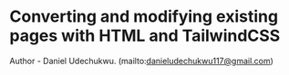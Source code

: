 # Converting and modifying existing pages with **HTML** and **TailwindCSS**

Author - Daniel Udechukwu.
(mailto:danieludechukwu117@gmail.com)